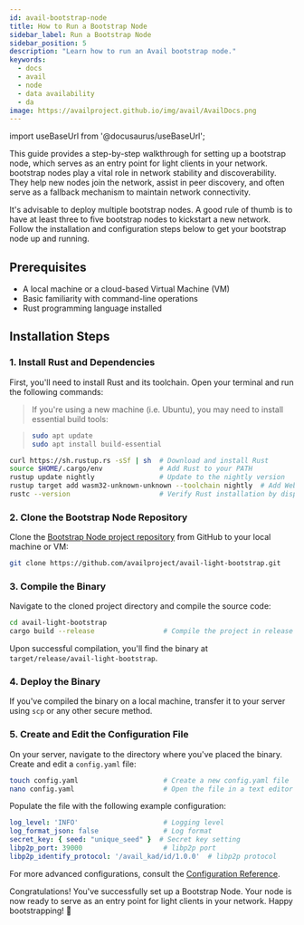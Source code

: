 ```yaml
---
id: avail-bootstrap-node
title: How to Run a Bootstrap Node
sidebar_label: Run a Bootstrap Node
sidebar_position: 5
description: "Learn how to run an Avail bootstrap node."
keywords:
  - docs
  - avail
  - node
  - data availability
  - da
image: https://availproject.github.io/img/avail/AvailDocs.png
---
```

import useBaseUrl from '@docusaurus/useBaseUrl';

This guide provides a step-by-step walkthrough for setting up a bootstrap node, which serves as an entry point for light clients in your network.
bootstrap nodes play a vital role in network stability and discoverability. They help new nodes join the network, assist in peer discovery, and often serve as a fallback mechanism to maintain network connectivity. 

It's advisable to deploy multiple bootstrap nodes. A good rule of thumb is to have at least three to five bootstrap nodes to kickstart a new network. 
Follow the installation and configuration steps below to get your bootstrap node up and running.

## Prerequisites

- A local machine or a cloud-based Virtual Machine (VM)
- Basic familiarity with command-line operations
- Rust programming language installed

## Installation Steps

### 1. Install Rust and Dependencies

First, you'll need to install Rust and its toolchain. Open your terminal and run the following commands:

> If you're using a new machine (i.e. Ubuntu), you may need to install essential build tools:

> ```bash
> sudo apt update
> sudo apt install build-essential
> ```

```bash
curl https://sh.rustup.rs -sSf | sh  # Download and install Rust
source $HOME/.cargo/env              # Add Rust to your PATH
rustup update nightly                # Update to the nightly version
rustup target add wasm32-unknown-unknown --toolchain nightly  # Add WebAssembly target
rustc --version                      # Verify Rust installation by displaying the version
```

### 2. Clone the Bootstrap Node Repository

Clone the [Bootstrap Node project repository](https://github.com/availproject/avail-light-bootstrap/tree/main) 
from GitHub to your local machine or VM:

```bash
git clone https://github.com/availproject/avail-light-bootstrap.git
```

### 3. Compile the Binary

Navigate to the cloned project directory and compile the source code:

```bash
cd avail-light-bootstrap              
cargo build --release                 # Compile the project in release mode
```

Upon successful compilation, you'll find the binary at `target/release/avail-light-bootstrap`.

### 4. Deploy the Binary

If you've compiled the binary on a local machine, transfer it to your server using `scp` or any other secure method.

### 5. Create and Edit the Configuration File

On your server, navigate to the directory where you've placed the binary. Create and edit a `config.yaml` file:

```bash
touch config.yaml                     # Create a new config.yaml file
nano config.yaml                      # Open the file in a text editor
```

Populate the file with the following example configuration:

```yaml
log_level: 'INFO'                     # Logging level
log_format_json: false                # Log format
secret_key: { seed: "unique_seed" }  # Secret key setting
libp2p_port: 39000                    # libp2p port
libp2p_identify_protocol: '/avail_kad/id/1.0.0'  # libp2p protocol
```

For more advanced configurations, consult the [Configuration Reference](https://github.com/availproject/avail-light-bootstrap#config-reference).

Congratulations! You've successfully set up a Bootstrap Node. Your node is now ready to serve as an entry point for light clients in your network. Happy bootstrapping! 🚀
